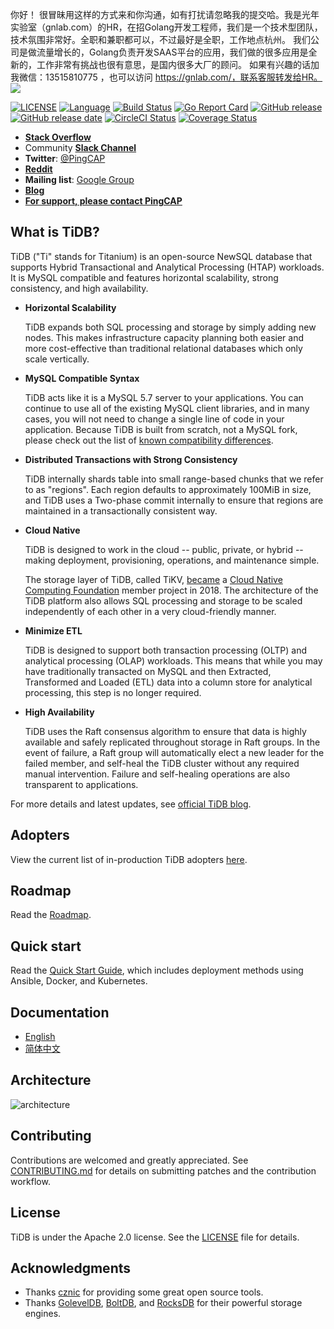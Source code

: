 你好！
很冒昧用这样的方式来和你沟通，如有打扰请忽略我的提交哈。我是光年实验室（gnlab.com）的HR，在招Golang开发工程师，我们是一个技术型团队，技术氛围非常好。全职和兼职都可以，不过最好是全职，工作地点杭州。
我们公司是做流量增长的，Golang负责开发SAAS平台的应用，我们做的很多应用是全新的，工作非常有挑战也很有意思，是国内很多大厂的顾问。
如果有兴趣的话加我微信：13515810775  ，也可以访问 https://gnlab.com/，联系客服转发给HR。
![](docs/logo_with_text.png)

[![LICENSE](https://img.shields.io/github/license/pingcap/tidb.svg)](https://github.com/pingcap/tidb/blob/master/LICENSE)
[![Language](https://img.shields.io/badge/Language-Go-blue.svg)](https://golang.org/)
[![Build Status](https://travis-ci.org/pingcap/tidb.svg?branch=master)](https://travis-ci.org/pingcap/tidb)
[![Go Report Card](https://goreportcard.com/badge/github.com/pingcap/tidb)](https://goreportcard.com/report/github.com/pingcap/tidb)
[![GitHub release](https://img.shields.io/github/tag/pingcap/tidb.svg?label=release)](https://github.com/pingcap/tidb/releases)
[![GitHub release date](https://img.shields.io/github/release-date/pingcap/tidb.svg)](https://github.com/pingcap/tidb/releases)
[![CircleCI Status](https://circleci.com/gh/pingcap/tidb.svg?style=shield)](https://circleci.com/gh/pingcap/tidb)
[![Coverage Status](https://codecov.io/gh/pingcap/tidb/branch/master/graph/badge.svg)](https://codecov.io/gh/pingcap/tidb)

- [**Stack Overflow**](https://stackoverflow.com/questions/tagged/tidb)
- Community [**Slack Channel**](https://pingcap.com/tidbslack/)
- **Twitter**: [@PingCAP](https://twitter.com/PingCAP)
- [**Reddit**](https://www.reddit.com/r/TiDB/)
- **Mailing list**: [Google Group](https://groups.google.com/forum/#!forum/tidb-user)
- [**Blog**](https://www.pingcap.com/blog/)
- [**For support, please contact PingCAP**](http://bit.ly/contact_us_via_github)

## What is TiDB?

TiDB ("Ti" stands for Titanium) is an open-source NewSQL database that supports Hybrid Transactional and Analytical Processing (HTAP) workloads. It is MySQL compatible and features horizontal scalability, strong consistency, and high availability.

- __Horizontal Scalability__

    TiDB expands both SQL processing and storage by simply adding new nodes. This makes infrastructure capacity planning both easier and more cost-effective than traditional relational databases which only scale vertically.

- __MySQL Compatible Syntax__

    TiDB acts like it is a MySQL 5.7 server to your applications. You can continue to use all of the existing MySQL client libraries, and in many cases, you will not need to change a single line of code in your application. Because TiDB is built from scratch, not a MySQL fork, please check out the list of [known compatibility differences](https://www.pingcap.com/docs/sql/mysql-compatibility/).

- __Distributed Transactions with Strong Consistency__

    TiDB internally shards table into small range-based chunks that we refer to as "regions". Each region defaults to approximately 100MiB in size, and TiDB uses a Two-phase commit internally to ensure that regions are maintained in a transactionally consistent way.

- __Cloud Native__

    TiDB is designed to work in the cloud -- public, private, or hybrid -- making deployment, provisioning, operations, and maintenance simple.

    The storage layer of TiDB, called TiKV, [became](https://www.cncf.io/blog/2018/08/28/cncf-to-host-tikv-in-the-sandbox/) a [Cloud Native Computing Foundation](https://www.cncf.io/) member project in 2018. The architecture of the TiDB platform also allows SQL processing and storage to be scaled independently of each other in a very cloud-friendly manner.

- __Minimize ETL__

    TiDB is designed to support both transaction processing (OLTP) and analytical processing (OLAP) workloads. This means that while you may have traditionally transacted on MySQL and then Extracted, Transformed and Loaded (ETL) data into a column store for analytical processing, this step is no longer required.

- __High Availability__

    TiDB uses the Raft consensus algorithm to ensure that data is highly available and safely replicated throughout storage in Raft groups. In the event of failure, a Raft group will automatically elect a new leader for the failed member, and self-heal the TiDB cluster without any required manual intervention. Failure and self-healing operations are also transparent to applications.

For more details and latest updates, see [official TiDB blog](https://www.pingcap.com/blog/).

## Adopters

View the current list of in-production TiDB adopters [here](https://pingcap.com/docs/adopters/).

## Roadmap

Read the [Roadmap](https://pingcap.com/docs/ROADMAP).

## Quick start

Read the [Quick Start Guide](https://pingcap.com/docs/QUICKSTART), which includes deployment methods using Ansible, Docker, and Kubernetes.

## Documentation

+ [English](https://pingcap.com/docs)
+ [简体中文](https://pingcap.com/docs-cn)

## Architecture

![architecture](./docs/architecture.png)

## Contributing
Contributions are welcomed and greatly appreciated. See [CONTRIBUTING.md](CONTRIBUTING.md)
for details on submitting patches and the contribution workflow.

## License
TiDB is under the Apache 2.0 license. See the [LICENSE](./LICENSE) file for details.

## Acknowledgments
- Thanks [cznic](https://github.com/cznic) for providing some great open source tools.
- Thanks [GolevelDB](https://github.com/syndtr/goleveldb), [BoltDB](https://github.com/boltdb/bolt), and [RocksDB](https://github.com/facebook/rocksdb) for their powerful storage engines.
